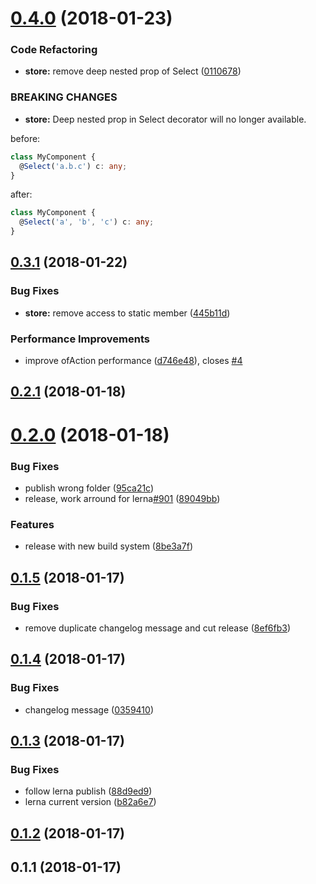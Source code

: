 <a name="0.4.0"></a>
# [0.4.0](https://github.com/sandangel/ngrx-utils/compare/v0.3.1...v0.4.0) (2018-01-23)


### Code Refactoring

* **store:** remove deep nested prop of Select ([0110678](https://github.com/sandangel/ngrx-utils/commit/0110678))


### BREAKING CHANGES

* **store:** Deep nested prop in Select decorator will no longer available.

before:

```typescript
class MyComponent {
  @Select('a.b.c') c: any;
}
```

after:

```typescript
class MyComponent {
  @Select('a', 'b', 'c') c: any;
}
```



<a name="0.3.1"></a>
## [0.3.1](https://github.com/sandangel/ngrx-utils/compare/v0.2.1...v0.3.1) (2018-01-22)


### Bug Fixes

* **store:** remove access to static member ([445b11d](https://github.com/sandangel/ngrx-utils/commit/445b11d))


### Performance Improvements

* improve ofAction performance ([d746e48](https://github.com/sandangel/ngrx-utils/commit/d746e48)), closes [#4](https://github.com/sandangel/ngrx-utils/issues/4)



<a name="0.2.1"></a>
## [0.2.1](https://github.com/sandangel/ngrx-utils/compare/v0.2.0...v0.2.1) (2018-01-18)



<a name="0.2.0"></a>
# [0.2.0](https://github.com/sandangel/ngrx-utils/compare/v0.1.5...v0.2.0) (2018-01-18)


### Bug Fixes

* publish wrong folder ([95ca21c](https://github.com/sandangel/ngrx-utils/commit/95ca21c))
* release, work arround for lerna[#901](https://github.com/sandangel/ngrx-utils/issues/901) ([89049bb](https://github.com/sandangel/ngrx-utils/commit/89049bb))


### Features

* release with new build system ([8be3a7f](https://github.com/sandangel/ngrx-utils/commit/8be3a7f))



<a name="0.1.5"></a>
## [0.1.5](https://github.com/sandangel/ngrx-utils/compare/v0.1.4...v0.1.5) (2018-01-17)


### Bug Fixes

* remove duplicate changelog message and cut release ([8ef6fb3](https://github.com/sandangel/ngrx-utils/commit/8ef6fb3))



<a name="0.1.4"></a>
## [0.1.4](https://github.com/sandangel/ngrx-utils/compare/v0.1.3...v0.1.4) (2018-01-17)


### Bug Fixes

* changelog message ([0359410](https://github.com/sandangel/ngrx-utils/commit/0359410))



<a name="0.1.3"></a>
## [0.1.3](https://github.com/sandangel/ngrx-utils/compare/v0.1.2...v0.1.3) (2018-01-17)


### Bug Fixes

* follow lerna publish ([88d9ed9](https://github.com/sandangel/ngrx-utils/commit/88d9ed9))
* lerna current version ([b82a6e7](https://github.com/sandangel/ngrx-utils/commit/b82a6e7))



<a name="0.1.2"></a>
## [0.1.2](https://github.com/sandangel/ngrx-utils/compare/v0.1.1...v0.1.2) (2018-01-17)



<a name="0.1.1"></a>
## 0.1.1 (2018-01-17)




